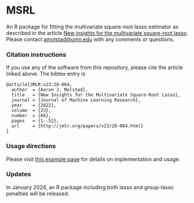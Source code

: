 # MSRL
An R package for fitting the multivariate square-root lasso estimator as described in the article [New insights for the multivariate square-root lasso](https://www.jmlr.org/papers/volume23/20-064/20-064.pdf). Please contact [amolstad@umn.edu](mailto:amolstad@umn.edu) with any comments or questions. 

### Citation instructions
If you use any of the software from this repository, please cite the article linked above. The bibtex entry is
```
@article{JMLR:v23:20-064,
  author  = {Aaron J. Molstad},
  title   = {New Insights for the Multivariate Square-Root Lasso},
  journal = {Journal of Machine Learning Research},
  year    = {2022},
  volume  = {23},
  number  = {66},
  pages   = {1--52},
  url     = {http://jmlr.org/papers/v23/20-064.html}
}
```
### Usage directions
Please visit [this example page](https://ajmolstad.github.io/docs/MSRL_Example.html) for details on implementation and usage. 

### Updates
In January 2024, an R package including both lasso and group-lasso penalties will be released. 

